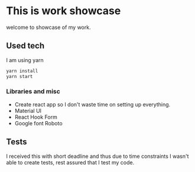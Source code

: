 # This is work showcase

welcome to showcase of my work.

## Used tech

I am using yarn

```bash
yarn install
yarn start
```

### Libraries and misc

- Create react app so I don't waste time on setting up everything.
- Material UI
- React Hook Form
- Google font Roboto

## Tests

I received this with short deadline and thus due to time constraints I wasn't able to create tests, rest assured that I test my code.
